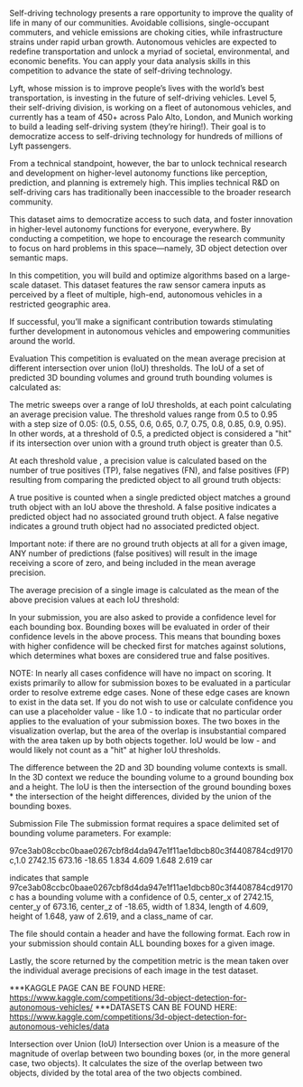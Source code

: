 Self-driving technology presents a rare opportunity to improve the quality of life in many of our communities. Avoidable collisions, single-occupant commuters, and vehicle emissions are choking cities, while infrastructure strains under rapid urban growth. Autonomous vehicles are expected to redefine transportation and unlock a myriad of societal, environmental, and economic benefits. You can apply your data analysis skills in this competition to advance the state of self-driving technology.

Lyft, whose mission is to improve people’s lives with the world’s best transportation, is investing in the future of self-driving vehicles. Level 5, their self-driving division, is working on a fleet of autonomous vehicles, and currently has a team of 450+ across Palo Alto, London, and Munich working to build a leading self-driving system (they’re hiring!). Their goal is to democratize access to self-driving technology for hundreds of millions of Lyft passengers.

From a technical standpoint, however, the bar to unlock technical research and development on higher-level autonomy functions like perception, prediction, and planning is extremely high. This implies technical R&D on self-driving cars has traditionally been inaccessible to the broader research community.

This dataset aims to democratize access to such data, and foster innovation in higher-level autonomy functions for everyone, everywhere. By conducting a competition, we hope to encourage the research community to focus on hard problems in this space—namely, 3D object detection over semantic maps.

In this competition, you will build and optimize algorithms based on a large-scale dataset. This dataset features the raw sensor camera inputs as perceived by a fleet of multiple, high-end, autonomous vehicles in a restricted geographic area.

If successful, you’ll make a significant contribution towards stimulating further development in autonomous vehicles and empowering communities around the world.

Evaluation
This competition is evaluated on the mean average precision at different intersection over union (IoU) thresholds. The IoU of a set of predicted 3D bounding volumes and ground truth bounding volumes is calculated as:

The metric sweeps over a range of IoU thresholds, at each point calculating an average precision value. The threshold values range from 0.5 to 0.95 with a step size of 0.05: (0.5, 0.55, 0.6, 0.65, 0.7, 0.75, 0.8, 0.85, 0.9, 0.95). In other words, at a threshold of 0.5, a predicted object is considered a "hit" if its intersection over union with a ground truth object is greater than 0.5.

At each threshold value 
, a precision value is calculated based on the number of true positives (TP), false negatives (FN), and false positives (FP) resulting from comparing the predicted object to all ground truth objects:

A true positive is counted when a single predicted object matches a ground truth object with an IoU above the threshold. A false positive indicates a predicted object had no associated ground truth object. A false negative indicates a ground truth object had no associated predicted object.

Important note: if there are no ground truth objects at all for a given image, ANY number of predictions (false positives) will result in the image receiving a score of zero, and being included in the mean average precision.

The average precision of a single image is calculated as the mean of the above precision values at each IoU threshold:

In your submission, you are also asked to provide a confidence level for each bounding box. Bounding boxes will be evaluated in order of their confidence levels in the above process. This means that bounding boxes with higher confidence will be checked first for matches against solutions, which determines what boxes are considered true and false positives.

NOTE: In nearly all cases confidence will have no impact on scoring. It exists primarily to allow for submission boxes to be evaluated in a particular order to resolve extreme edge cases. None of these edge cases are known to exist in the data set. If you do not wish to use or calculate confidence you can use a placeholder value - like 1.0 - to indicate that no particular order applies to the evaluation of your submission boxes.
The two boxes in the visualization overlap, but the area of the overlap is insubstantial compared with the area taken up by both objects together. IoU would be low - and would likely not count as a "hit" at higher IoU thresholds.

The difference between the 2D and 3D bounding volume contexts is small. In the 3D context we reduce the bounding volume to a ground bounding box and a height. The IoU is then the intersection of the ground bounding boxes * the intersection of the height differences, divided by the union of the bounding boxes.

Submission File
The submission format requires a space delimited set of bounding volume parameters. For example:

97ce3ab08ccbc0baae0267cbf8d4da947e1f11ae1dbcb80c3f4408784cd9170c,1.0 2742.15 673.16 -18.65 1.834 4.609 1.648 2.619 car

indicates that sample 97ce3ab08ccbc0baae0267cbf8d4da947e1f11ae1dbcb80c3f4408784cd9170c has a bounding volume with a confidence of 0.5, center_x of 2742.15, center_y of 673.16, center_z of -18.65, width of 1.834, length of 4.609, height of 1.648, yaw of 2.619, and a class_name of car.

The file should contain a header and have the following format. Each row in your submission should contain ALL bounding boxes for a given image.

Lastly, the score returned by the competition metric is the mean taken over the individual average precisions of each image in the test dataset.

***KAGGLE PAGE CAN BE FOUND HERE: https://www.kaggle.com/competitions/3d-object-detection-for-autonomous-vehicles/
***DATASETS CAN BE FOUND HERE: https://www.kaggle.com/competitions/3d-object-detection-for-autonomous-vehicles/data

Intersection over Union (IoU)
Intersection over Union is a measure of the magnitude of overlap between two bounding boxes (or, in the more general case, two objects). It calculates the size of the overlap between two objects, divided by the total area of the two objects combined.
